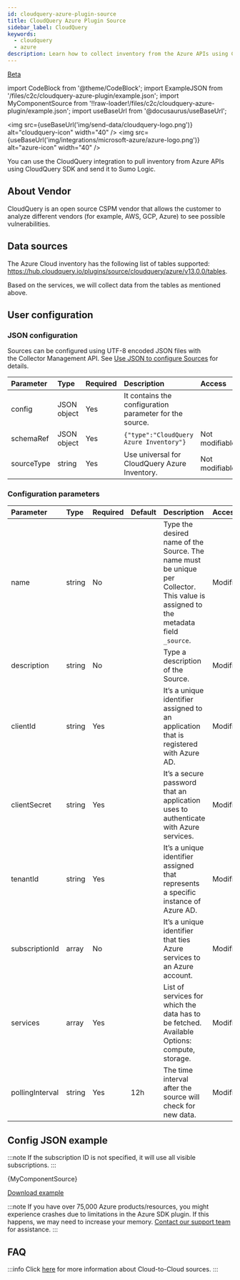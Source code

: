 ```yaml
---
id: cloudquery-azure-plugin-source
title: CloudQuery Azure Plugin Source
sidebar_label: CloudQuery
keywords:
  - cloudquery
  - azure
description: Learn how to collect inventory from the Azure APIs using CloudQuery SDK and send it to Sumo Logic.
---
```


<head>
  <meta name="robots" content="noindex" />
</head>

<p><a href="/docs/beta"><span className="beta">Beta</span></a></p>

import CodeBlock from '@theme/CodeBlock';
import ExampleJSON from '/files/c2c/cloudquery-azure-plugin/example.json';
import MyComponentSource from '!!raw-loader!/files/c2c/cloudquery-azure-plugin/example.json';
import useBaseUrl from '@docusaurus/useBaseUrl';

<img src={useBaseUrl('img/send-data/cloudquery-logo.png')} alt="cloudquery-icon" width="40" />
<img src={useBaseUrl('img/integrations/microsoft-azure/azure-logo.png')} alt="azure-icon" width="40" />

You can use the CloudQuery integration to pull inventory from Azure APIs using CloudQuery SDK and send it to Sumo Logic.

## About Vendor

CloudQuery is an open source CSPM vendor that allows the customer to analyze different vendors (for example, AWS, GCP, Azure) to see possible vulnerabilities.

## Data sources

The Azure Cloud inventory has the following list of tables supported:
https://hub.cloudquery.io/plugins/source/cloudquery/azure/v13.0.0/tables.

Based on the services, we will collect data from the tables as mentioned above.

## User configuration

### JSON configuration

Sources can be configured using UTF-8 encoded JSON files with the Collector Management API. See [Use JSON to configure Sources](/docs/send-data/use-json-configure-sources) for details. 

| Parameter | Type | Required | Description | Access |
|:---|:---|:---|:---|:---|
| config | JSON object | Yes | It contains the configuration parameter for the source. |  |
| schemaRef | JSON object | Yes | `{"type":"CloudQuery Azure Inventory"}` | Not modifiable |
| sourceType | string | Yes | Use universal for CloudQuery Azure Inventory. | Not modifiable |


### Configuration parameters

| Parameter | Type | Required | Default | Description | Access |
|:---|:---|:---|:---|:---|:---|
| name | string | No |  | Type the desired name of the Source. The name must be unique per Collector. This value is assigned to the metadata field `_source`. | Modifiable |
| description | string | No |  | Type a description of the Source. | Modifiable |
| clientId | string | Yes |  | It’s a unique identifier assigned to an application that is registered with Azure AD. | Modifiable |
| clientSecret | string | Yes |  | It’s a secure password that an application uses to authenticate with Azure services. | Modifiable |
| tenantId | string | Yes |  | It’s a unique identifier assigned that represents a specific instance of Azure AD. | Modifiable |
| subscriptionId | array | No |  | It’s a unique identifier that ties Azure services to an Azure account. | Modifiable |
| services | array | Yes |  | List of services for which the data has to be fetched. Available Options: compute, storage. | Modifiable |
| pollingInterval | string | Yes | 12h | The time interval after the source will check for new data. | Modifiable |

## Config JSON example

:::note
If the subscription ID is not specified, it will use all visible subscriptions.
:::

<CodeBlock language="json">{MyComponentSource}</CodeBlock>

<a href="/files//c2c/cloudquery-azure-plugin/example.json" target="_blank">Download example</a>

:::note
If you have over 75,000 Azure products/resources, you might experience crashes due to limitations in the Azure SDK plugin. If this happens, we may need to increase your memory. [Contact our support team](https://support.sumologic.com/support/s/) for assistance.
:::

## FAQ

:::info
Click [here](/docs/c2c/info) for more information about Cloud-to-Cloud sources.
:::
